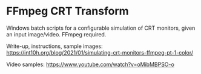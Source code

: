 # FFmpeg CRT Transform

Windows batch scripts for a configurable simulation of CRT monitors, given an input image/video.  FFmpeg required.

Write-up, instructions, sample images: https://int10h.org/blog/2021/01/simulating-crt-monitors-ffmpeg-pt-1-color/

Video samples: https://www.youtube.com/watch?v=oMibMBPSO-o
